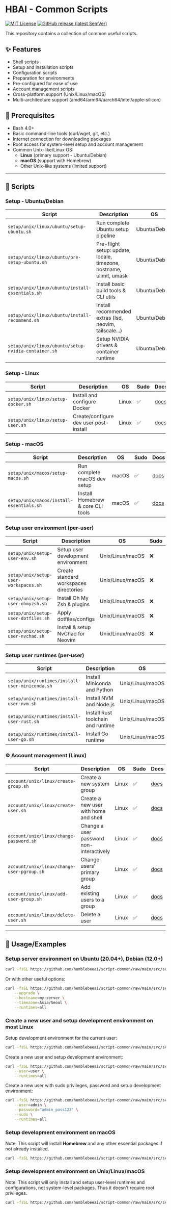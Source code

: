 # HBAI - Common Scripts

[![MIT License](https://img.shields.io/badge/License-MIT-green.svg)](https://choosealicense.com/licenses/mit)
[![GitHub release (latest SemVer)](https://img.shields.io/github/v/release/humblebeeai/script-common?logo=GitHub&color=blue)](https://github.com/humblebeeai/script-common/releases)

This repository contains a collection of common useful scripts.

## ✨ Features

- Shell scripts
- Setup and installation scripts
- Configuration scripts
- Preparation for environments
- Pre-configured for ease of use
- Account management scripts
- Cross-platform support (Unix/Linux/macOS)
- Multi-architecture support (amd64/arm64/aarch64/intel/apple-silicon)

## 🚧 Prerequisites

- Bash 4.0+
- Basic command-line tools (curl/wget, git, etc.)
- Internet connection for downloading packages
- Root access for system-level setup and account management
- Common Unix-like/Linux OS:
    - **Linux** (primary support - Ubuntu/Debian)
    - **macOS** (support with Homebrew)
    - Other Unix-like systems (limited support)

---

## 🔨 Scripts

### Setup - Ubuntu/Debian

| Script | Description | OS | Sudo | Docs |
|--------|--------------|----|------|------|
| `setup/unix/linux/ubuntu/setup-ubuntu.sh` | Run complete Ubuntu setup pipeline | Ubuntu/Debian | ✅ | [docs](./docs/setup/unix/linux/ubuntu/setup-ubuntu.md) |
| `setup/unix/linux/ubuntu/pre-setup-ubuntu.sh` | Pre-flight setup: update, locale, timezone, hostname, ulimit, umask | Ubuntu/Debian | ✅ | [docs](./docs/setup/unix/linux/ubuntu/pre-setup-ubuntu.md) |
| `setup/unix/linux/ubuntu/install-essentials.sh` | Install basic build tools & CLI utils | Ubuntu/Debian | ✅ | [docs](./docs/setup/unix/linux/ubuntu/install-essentials.md) |
| `setup/unix/linux/ubuntu/install-recommend.sh` | Install recommended extras (lsd, neovim, tailscale...) | Ubuntu/Debian | ✅ | [docs](./docs/setup/unix/linux/ubuntu/install-recommend.md) |
| `setup/unix/linux/ubuntu/setup-nvidia-container.sh` | Setup NVIDIA drivers & container runtime | Ubuntu/Debian | ✅ | [docs](./docs/setup/unix/linux/ubuntu/setup-nvidia-container.md) |

### Setup - Linux

| Script | Description | OS | Sudo | Docs |
|--------|--------------|----|------|------|
| `setup/unix/linux/setup-docker.sh` | Install and configure Docker | Linux | ✅ | [docs](./docs/setup/unix/linux/ubuntu/setup-docker.md) |
| `setup/unix/linux/setup-user.sh` | Create/configure dev user post-install | Linux | ✅ | [docs](./docs/setup/unix/linux/ubuntu/setup-user.md) |

### Setup - macOS

| Script | Description | OS | Sudo | Docs |
|--------|--------------|----|------|------|
| `setup/unix/macos/setup-macos.sh` | Run complete macOS dev setup | macOS | ✅ | [docs](./docs/setup/unix/macos/setup-macos.md) |
| `setup/unix/macos/install-essentials.sh` | Install Homebrew & core CLI tools | macOS | ✅ | [docs](./docs/setup/unix/macos/install-essentials.md) |

### Setup user environment (per-user)

| Script | Description | OS | Sudo | Docs |
|--------|--------------|----|------|------|
| `setup/unix/setup-user-env.sh` | Setup user development environment | Unix/Linux/macOS | ❌ | [docs](./docs/runtimes/setup-user-env.md) |
| `setup/unix/setup-user-workspaces.sh` | Create standard workspaces directories | Unix/Linux/macOS | ❌ | [docs](./docs/runtimes/setup-user-workspaces.md) |
| `setup/unix/setup-user-ohmyzsh.sh` | Install Oh My Zsh & plugins | Unix/Linux/macOS | ❌ | [docs](./docs/runtimes/setup-user-ohmyzsh.md) |
| `setup/unix/setup-user-dotfiles.sh` | Apply dotfiles/configs | Unix/Linux/macOS | ❌ | [docs](./docs/runtimes/setup-user-dotfiles.md) |
| `setup/unix/setup-user-nvchad.sh` | Install & setup NvChad for Neovim | Unix/Linux/macOS | ❌ | [docs](./docs/runtimes/setup-user-nvchad.md) |

### Setup user runtimes (per-user)

| Script | Description | OS | Sudo | Docs |
|--------|--------------|----|------|------|
| `setup/unix/runtimes/install-user-miniconda.sh` | Install Miniconda and Python | Unix/Linux/macOS | ❌ | [docs](./docs/runtimes/install-user-miniconda.md) |
| `setup/unix/runtimes/install-user-nvm.sh` | Install NVM and Node.js | Unix/Linux/macOS | ❌ | [docs](./docs/runtimes/install-user-nvm.md) |
| `setup/unix/runtimes/install-user-rust.sh` | Install Rust toolchain and runtime | Unix/Linux/macOS | ❌ | [docs](./docs/runtimes/install-user-rust.md) |
| `setup/unix/runtimes/install-user-go.sh` | Install Go runtime | Unix/Linux/macOS | ❌ | [docs](./docs/runtimes/install-user-go.md) |

### ⚙️ Account management (Linux)

| Script | Description | OS | Sudo | Docs |
|--------|--------------|----|------|------|
| `account/unix/linux/create-group.sh` | Create a new system group | Linux | ✅ | [docs](./docs/account/unix/linux/create-group.md) |
| `account/unix/linux/create-user.sh` | Create a new user with home and shell | Linux | ✅ | [docs](./docs/account/unix/linux/create-user.md) |
| `account/unix/linux/change-password.sh` | Change a user password non-interactively | Linux | ✅ | [docs](./docs/account/unix/linux/change-password.md) |
| `account/unix/linux/change-user-pgroup.sh` | Change users' primary group | Linux | ✅ | [docs](./docs/account/unix/linux/change-user-pgroup.md) |
| `account/unix/linux/add-user-group.sh` | Add existing users to a group | Linux | ✅ | [docs](./docs/account/unix/linux/add-user-group.md) |
| `account/unix/linux/delete-user.sh` | Delete a user | Linux | ✅ | [docs](./docs/account/unix/linux/delete-user.md) |

---

## 🚸 Usage/Examples

### Setup server environment on **Ubuntu (20.04+), Debian (12.0+)**

```sh
curl -fsSL https://github.com/humblebeeai/script-common/raw/main/src/setup/unix/linux/ubuntu/setup-ubuntu.sh | bash -s -- -u -r all
```

Or with other useful options:

```sh
curl -fsSL https://github.com/humblebeeai/script-common/raw/main/src/setup/unix/linux/ubuntu/setup-ubuntu.sh | bash -s -- \
    --upgrade \
    --hostname=my-server \
    --timezone=Asia/Seoul \
    --runtimes=all
```

### Create a new user and setup development environment on most **Linux**

Setup development environment for the current user:

```sh
curl -fsSL https://github.com/humblebeeai/script-common/raw/main/src/setup/unix/linux/setup-user.sh | bash -s -- -r all
```

Create a new user and setup development environment:

```sh
curl -fsSL https://github.com/humblebeeai/script-common/raw/main/src/setup/unix/linux/setup-user.sh | bash -s -- \
    --user=user \
    --runtimes=all
```

Create a new user with sudo privileges, password and setup development environment:

```sh
curl -fsSL https://github.com/humblebeeai/script-common/raw/main/src/setup/unix/linux/setup-user.sh | bash -s -- \
    --user=admin \
    --password="admin_pass123" \
    --sudo \
    --runtimes=all
```

### Setup development environment on **macOS**

Note: This script will install **Homebrew** and any other essential packages if not already installed.

```sh
curl -fsSL https://github.com/humblebeeai/script-common/raw/main/src/setup/unix/macos/setup-macos.sh | bash -s -- -r all
```

### Setup development environment on **Unix/Linux/macOS**

Note: This script will only install and setup user-level runtimes and configurations, not system-level packages. Thus it doesn't require root privileges.

```sh
curl -fsSL https://github.com/humblebeeai/script-common/raw/main/src/setup/unix/setup-user-env.sh | bash -s -- -r all
```
